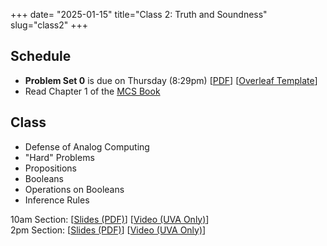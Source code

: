 +++
date= "2025-01-15"
title="Class 2: Truth and Soundness"
slug="class2"
+++

## Schedule

- **Problem Set 0** is due on Thursday (8:29pm) [[PDF](/docs/ps0.pdf)] [[Overleaf Template](https://www.overleaf.com/read/ctsgckxvvfsf#49bbb2)]
- Read Chapter 1 of the [MCS Book](/docs/mcs.pdf)

## Class

- Defense of Analog Computing
- "Hard" Problems
- Propositions
- Booleans
- Operations on Booleans
- Inference Rules

10am Section: [[Slides (PDF)](TODO)] [[Video (UVA Only)](TODO)]  
2pm Section: [[Slides (PDF)](TODO)] [[Video (UVA Only)](TODO)]



